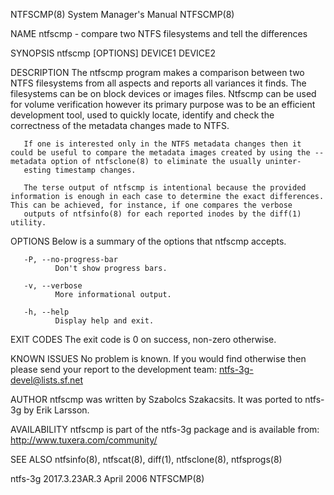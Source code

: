 NTFSCMP(8)                                                                                 System Manager's Manual                                                                                 NTFSCMP(8)

NAME
       ntfscmp - compare two NTFS filesystems and tell the differences

SYNOPSIS
       ntfscmp [OPTIONS] DEVICE1 DEVICE2

DESCRIPTION
       The ntfscmp program makes a comparison between two NTFS filesystems from all aspects and reports all variances it finds.  The filesystems can be on block devices or images files. Ntfscmp can be used
       for volume verification however its primary purpose was to be an efficient development tool, used to quickly locate, identify and check the correctness of the metadata changes made to NTFS.

       If one is interested only in the NTFS metadata changes then it could be useful to compare the metadata images created by using the --metadata option of ntfsclone(8) to eliminate the usually uninter‐
       esting timestamp changes.

       The terse output of ntfscmp is intentional because the provided information is enough in each case to determine the exact differences. This can be achieved, for instance, if one compares the verbose
       outputs of ntfsinfo(8) for each reported inodes by the diff(1) utility.

OPTIONS
       Below is a summary of the options that ntfscmp accepts.

       -P, --no-progress-bar
              Don't show progress bars.

       -v, --verbose
              More informational output.

       -h, --help
              Display help and exit.

EXIT CODES
       The exit code is 0 on success, non-zero otherwise.

KNOWN ISSUES
       No problem is known. If you would find otherwise then please send your report to the development team: ntfs-3g-devel@lists.sf.net

AUTHOR
       ntfscmp was written by Szabolcs Szakacsits.  It was ported to ntfs-3g by Erik Larsson.

AVAILABILITY
       ntfscmp is part of the ntfs-3g package and is available from:
       http://www.tuxera.com/community/

SEE ALSO
       ntfsinfo(8), ntfscat(8), diff(1), ntfsclone(8), ntfsprogs(8)

ntfs-3g 2017.3.23AR.3                                                                             April 2006                                                                                       NTFSCMP(8)
